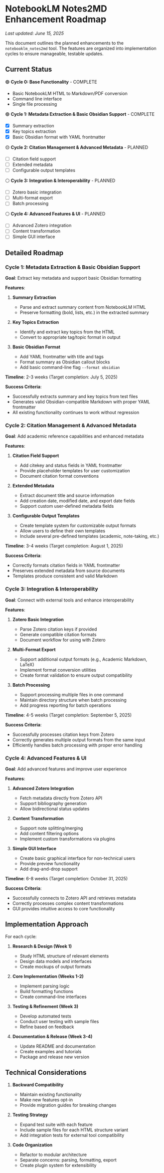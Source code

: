 # NotebookLM Notes2MD Enhancement Roadmap

*Last updated: June 15, 2025*

This document outlines the planned enhancements to the `notebooklm_notes2md` tool. The features are organized into implementation cycles to ensure manageable, testable updates.

## Current Status

🟢 **Cycle 0: Base Functionality** - COMPLETE
- Basic NotebookLM HTML to Markdown/PDF conversion
- Command line interface
- Single file processing

🟢 **Cycle 1: Metadata Extraction & Basic Obsidian Support** - COMPLETE
- [x] Summary extraction
- [x] Key topics extraction
- [x] Basic Obsidian format with YAML frontmatter

🟡 **Cycle 2: Citation Management & Advanced Metadata** - PLANNED
- [ ] Citation field support
- [ ] Extended metadata
- [ ] Configurable output templates

⚪ **Cycle 3: Integration & Interoperability** - PLANNED
- [ ] Zotero basic integration
- [ ] Multi-format export
- [ ] Batch processing

⚪ **Cycle 4: Advanced Features & UI** - PLANNED
- [ ] Advanced Zotero integration
- [ ] Content transformation
- [ ] Simple GUI interface

## Detailed Roadmap

### Cycle 1: Metadata Extraction & Basic Obsidian Support
**Goal**: Extract key metadata and support basic Obsidian formatting

**Features**:
1. **Summary Extraction**
   - Parse and extract summary content from NotebookLM HTML
   - Preserve formatting (bold, lists, etc.) in the extracted summary

2. **Key Topics Extraction**
   - Identify and extract key topics from the HTML
   - Convert to appropriate tag/topic format in output

3. **Basic Obsidian Format**
   - Add YAML frontmatter with title and tags
   - Format summary as Obsidian callout blocks
   - Add basic command-line flag `--format obsidian`

**Timeline**: 2-3 weeks (Target completion: July 5, 2025)

**Success Criteria**:
- Successfully extracts summary and key topics from test files
- Generates valid Obsidian-compatible Markdown with proper YAML frontmatter
- All existing functionality continues to work without regression

### Cycle 2: Citation Management & Advanced Metadata
**Goal**: Add academic reference capabilities and enhanced metadata

**Features**:
1. **Citation Field Support**
   - Add citekey and status fields in YAML frontmatter
   - Provide placeholder templates for user customization
   - Document citation format conventions

2. **Extended Metadata**
   - Extract document title and source information
   - Add creation date, modified date, and export date fields
   - Support custom user-defined metadata fields

3. **Configurable Output Templates**
   - Create template system for customizable output formats
   - Allow users to define their own templates
   - Include several pre-defined templates (academic, note-taking, etc.)

**Timeline**: 3-4 weeks (Target completion: August 1, 2025)

**Success Criteria**:
- Correctly formats citation fields in YAML frontmatter
- Preserves extended metadata from source documents
- Templates produce consistent and valid Markdown

### Cycle 3: Integration & Interoperability
**Goal**: Connect with external tools and enhance interoperability

**Features**:
1. **Zotero Basic Integration**
   - Parse Zotero citation keys if provided
   - Generate compatible citation formats
   - Document workflow for using with Zotero

2. **Multi-Format Export**
   - Support additional output formats (e.g., Academic Markdown, LaTeX)
   - Implement format conversion utilities
   - Create format validation to ensure output compatibility

3. **Batch Processing**
   - Support processing multiple files in one command
   - Maintain directory structure when batch processing
   - Add progress reporting for batch operations

**Timeline**: 4-5 weeks (Target completion: September 5, 2025)

**Success Criteria**:
- Successfully processes citation keys from Zotero
- Correctly generates multiple output formats from the same input
- Efficiently handles batch processing with proper error handling

### Cycle 4: Advanced Features & UI
**Goal**: Add advanced features and improve user experience

**Features**:
1. **Advanced Zotero Integration**
   - Fetch metadata directly from Zotero API
   - Support bibliography generation
   - Allow bidirectional status updates

2. **Content Transformation**
   - Support note splitting/merging
   - Add content filtering options
   - Implement custom transformations via plugins

3. **Simple GUI Interface**
   - Create basic graphical interface for non-technical users
   - Provide preview functionality
   - Add drag-and-drop support

**Timeline**: 6-8 weeks (Target completion: October 31, 2025)

**Success Criteria**:
- Successfully connects to Zotero API and retrieves metadata
- Correctly processes complex content transformations
- GUI provides intuitive access to core functionality

## Implementation Approach

For each cycle:

1. **Research & Design (Week 1)**
   - Study HTML structure of relevant elements
   - Design data models and interfaces
   - Create mockups of output formats

2. **Core Implementation (Weeks 1-2)**
   - Implement parsing logic
   - Build formatting functions
   - Create command-line interfaces

3. **Testing & Refinement (Week 3)**
   - Develop automated tests
   - Conduct user testing with sample files
   - Refine based on feedback

4. **Documentation & Release (Week 3-4)**
   - Update README and documentation
   - Create examples and tutorials
   - Package and release new version

## Technical Considerations

1. **Backward Compatibility**
   - Maintain existing functionality
   - Make new features opt-in
   - Provide migration guides for breaking changes

2. **Testing Strategy**
   - Expand test suite with each feature
   - Include sample files for each HTML structure variant
   - Add integration tests for external tool compatibility

3. **Code Organization**
   - Refactor to modular architecture
   - Separate concerns: parsing, formatting, export
   - Create plugin system for extensibility
